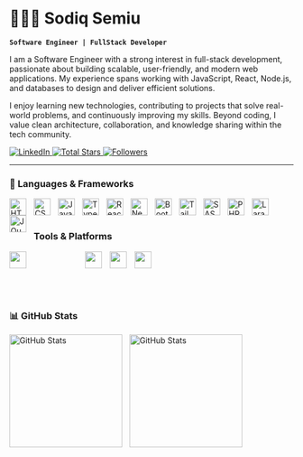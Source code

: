 # 👩🏻‍💻 Sodiq Semiu

**`Software Engineer | FullStack Developer`**

I am a Software Engineer with a strong interest in full-stack development, passionate about building scalable, user-friendly, and modern web applications. My experience spans working with JavaScript, React, Node.js, and databases to design and deliver efficient solutions.

I enjoy learning new technologies, contributing to projects that solve real-world problems, and continuously improving my skills. Beyond coding, I value clean architecture, collaboration, and knowledge sharing within the tech community.

<p align="left">
    <a href="https://www.linkedin.com/in/sodiq-semiu/" target="_blank">
  <img 
    alt="LinkedIn" 
    title="Follow me on LinkedIn" 
    src="https://img.shields.io/badge/LinkedIn-0A66C2?logo=linkedin&logoColor=white&style=for-the-badge"
  />
</a>
    <a href="https://github.com/Sodiaro?tab=repositories&sort=stargazers">
        <img 
            alt="Total Stars" 
            title="Total Stars On GitHub" 
            src="https://custom-icon-badges.demolab.com/github/stars/Sodiaro?color=55960c&style=for-the-badge&labelColor=488207&logo=star&label=Stars"
        />
    </a>
    <a href="https://github.com/Sodiaro?tab=followers">
        <img 
            alt="Followers" 
            title="Follow Me on GitHub" 
            src="https://custom-icon-badges.demolab.com/github/followers/Sodiaro?color=236ad3&labelColor=1155ba&style=for-the-badge&logo=github&label=Followers&logoColor=white"
        />
    </a>
</p>

---

### 🤖  Languages & Frameworks 

<img 
    align="left" 
    alt="HTML"
    title="HTML" 
    width="30px" 
    style="padding-right: 10px;" 
    src="https://cdn.jsdelivr.net/gh/devicons/devicon@latest/icons/html5/html5-original.svg" 
/>
<img 
    align="left" 
    alt="CSS" 
    title="CSS"
    width="30px" 
    style="padding-right: 10px;" 
    src="https://cdn.jsdelivr.net/gh/devicons/devicon@latest/icons/css3/css3-original.svg" 
/>
<img 
    align="left" 
    alt="JavaScript" 
    title="JavaScript"
    width="30px" 
    style="padding-right: 10px;" 
    src="https://cdn.jsdelivr.net/gh/devicons/devicon@latest/icons/javascript/javascript-original.svg" 
/>
<img 
    align="left" 
    alt="TypeScript"
    title="TypeScript" 
    width="30px" 
    style="padding-right: 10px;" 
    src="https://cdn.jsdelivr.net/gh/devicons/devicon@latest/icons/typescript/typescript-original.svg" 
/>
<img 
    align="left" 
    alt="React"
    title="React" 
    width="30px" 
    style="padding-right: 10px;" 
    src="https://cdn.jsdelivr.net/gh/devicons/devicon@latest/icons/react/react-original.svg" 
/>
<img 
    align="left" 
    alt="Next.js" 
    title="Next.js"
    width="30px" 
    style="padding-right: 10px;" 
    src="https://cdn.jsdelivr.net/gh/devicons/devicon@latest/icons/nextjs/nextjs-original.svg" 
/>
<img 
    align="left" 
    alt="Bootstrap"
    title="Bootstrap" 
    width="30px" 
    style="padding-right: 10px;" 
    src="https://cdn.jsdelivr.net/gh/devicons/devicon@latest/icons/bootstrap/bootstrap-original.svg" 
/>
<img 
    align="left" 
    alt="Tailwind" 
    title="Tailwind"
    width="30px" 
    style="padding-right: 10px;" 
    src="https://cdn.jsdelivr.net/gh/devicons/devicon@latest/icons/tailwindcss/tailwindcss-original.svg" 
/>
<img 
    align="left" 
    alt="SASS" 
    title="SASS"
    width="30px" 
    style="padding-right: 10px;" 
    src="https://cdn.jsdelivr.net/gh/devicons/devicon@latest/icons/sass/sass-original.svg" 
/>
<img 
    align="left" 
    alt="PHP" 
    title="PHP"
    width="30px" 
    style="padding-right: 10px;" 
    src="https://cdn.jsdelivr.net/gh/devicons/devicon@latest/icons/php/php-original.svg" 
/>
<img 
    align="left" 
    alt="Laravel" 
    title="Laravel"
    width="30px" 
    style="padding-right: 10px;" 
    src="https://cdn.jsdelivr.net/gh/devicons/devicon@latest/icons/laravel/laravel-original.svg" 
/>
<img 
    align="left" 
    alt="JQuery" 
    title="JQuery"
    width="30px" 
    style="padding-right: 10px;" 
    src="https://cdn.jsdelivr.net/gh/devicons/devicon@latest/icons/jquery/jquery-original.svg" 
/>


<br/>
<br/>

### Tools & Platforms  
<p align="left">
  <img src="https://cdn.jsdelivr.net/gh/devicons/devicon/icons/git/git-original.svg" width="30"  style="padding-right: 100px;"  />
  <img src="https://cdn.jsdelivr.net/gh/devicons/devicon/icons/github/github-original.svg" width="30"   style="padding-right: 10px;"  />
  <img src="https://cdn.jsdelivr.net/gh/devicons/devicon/icons/vscode/vscode-original.svg" width="30"   style="padding-right: 10px;"  />
  <img src="https://cdn.jsdelivr.net/gh/devicons/devicon/icons/postman/postman-original.svg" width="30"   style="padding-right: 10px;"  />
</p>

<br/>
<br/>

### 📊 GitHub Stats  

<p>
  <img 
    align="left" 
    alt="GitHub Stats" 
    height="200" 
    style="padding-right: 10px;" 
    src="https://github-readme-stats.vercel.app/api?username=Sodiaro&show_icons=true&theme=tokyonight" 
  />

<img 
      align="left" 
      alt="GitHub Stats" 
      height="200" 
      src="https://github-readme-stats.vercel.app/api/top-langs/?username=Sodiaro&layout=compact&theme=tokyonight" 
  />

</p>

